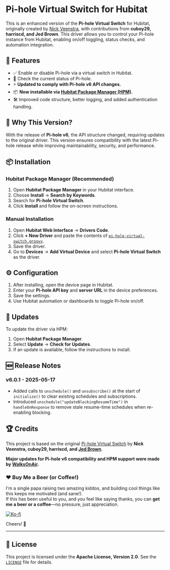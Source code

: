 # Pi-hole Virtual Switch for Hubitat

This is an enhanced version of the **Pi-hole Virtual Switch** for Hubitat, originally created by [Nick Veenstra](https://github.com/jedbro/Hubitat-Projects), with contributions from **cuboy29, harriscd, and Jed Brown**. This driver allows you to control your Pi-hole instance from Hubitat, enabling on/off toggling, status checks, and automation integration.

## 🚀 Features

- ✅ Enable or disable Pi-hole via a virtual switch in Hubitat.
- 🔄 Check the current status of Pi-hole.
- ⚡ **Updated to comply with Pi-hole v6 API changes.**
- 📦 **Now installable via [Hubitat Package Manager (HPM)](https://github.com/HubitatCommunity/hubitatpackagemanager).**
- 🛠️ Improved code structure, better logging, and added authentication handling.

## 🔄 Why This Version?

With the release of **Pi-hole v6**, the API structure changed, requiring updates to the original driver. This version ensures compatibility with the latest Pi-hole release while improving maintainability, security, and performance.

## 📦 Installation

### **Hubitat Package Manager (Recommended)**
1. Open **Hubitat Package Manager** in your Hubitat interface.
2. Choose **Install** → **Search by Keywords**.
3. Search for **Pi-hole Virtual Switch**.
4. Click **Install** and follow the on-screen instructions.

### **Manual Installation**
1. Open **Hubitat Web Interface** → **Drivers Code**.
2. Click **+ New Driver** and paste the contents of [`pi-hole-virtual-switch.groovy`](https://raw.githubusercontent.com/walksonair/Hubitat-Pi-hole-Virtual-Switch/refs/heads/main/pi-hole-virtual-switch.groovy).
3. Save the driver.
4. Go to **Devices** → **Add Virtual Device** and select **Pi-hole Virtual Switch** as the driver.

## ⚙️ Configuration
1. After installing, open the device page in Hubitat.
2. Enter your **Pi-hole API key** and **server URL** in the device preferences.
3. Save the settings.
4. Use Hubitat automation or dashboards to toggle Pi-hole on/off.

## 🔄 Updates
To update the driver via HPM:
1. Open **Hubitat Package Manager**.
2. Select **Update** → **Check for Updates**.
3. If an update is available, follow the instructions to install.


## 🆕 Release Notes

### v6.0.1 - 2025-05-17

- Added calls to `unschedule()` and `unsubscribe()` at the start of `initialize()` to clear existing schedules and subscriptions.
- Introduced `unschedule("updateBlockingResumeTime")` in `handleOnResponse` to remove stale resume-time schedules when re-enabling blocking.

## 🏆 Credits

This project is based on the original [Pi-hole Virtual Switch](https://github.com/jedbro/Hubitat-Projects/blob/main/Pi-Hole%20Virtual%20Switch/pi-hole-virtual-switch.groovy) by **Nick Veenstra, cuboy29, harriscd, and [Jed Brown](https://github.com/jedbro)**. 

**Major updates for Pi-hole v6 compatibility and HPM support were made by [WalksOnAir](https://github.com/WalksOnAir).**

### ❤️ Buy Me a Beer (or Coffee!)

I'm a single papa raising two amazing kiddos, and building cool things like this keeps me motivated (and sane!).  
If this has been useful to you, and you feel like saying thanks, you can **get me a beer or a coffee**—no pressure, just appreciation.  

[![Ko-fi](https://ko-fi.com/img/githubbutton_sm.svg)](https://ko-fi.com/walksonair)

Cheers! 🍻

---

## 📜 License

This project is licensed under the **Apache License, Version 2.0**. See the [`LICENSE`](LICENSE) file for details.
